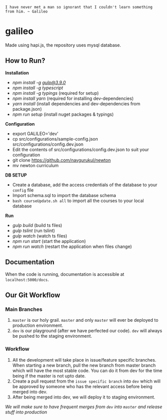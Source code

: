 `I have never met a man so ignorant that I couldn't learn something from him. ~ Galileo`

# galileo
Made using hapi.js, the repository uses mysql database.

## How to Run?

**Installation**

* *npm install -g gulp@3.9.0*
* *npm install -g typescript*
* *npm install -g typings* (required for setup)
* *npm install yarn* (required for installing dev-dependencies)
* *yarn install* (install dependencies and dev-dependencies from package.json)
* *npm run setup* (install nuget packages & typings)

**Configuration**
* export GALILEO='dev'
* cp src/configurations/sample-config.json src/configurations/config.dev.json
* Edit the contents of src/configurations/config.dev.json to suit your configuration
* git clone https://github.com/navgurukul/newton
* mv newton curriculum

**DB SETUP**
* Create a database, add the access credentials of the database to your `config` file
* Import schema.sql to import the database schema
* `bash courseUpdate.sh all` to import all the courses to your local database

**Run**
* *gulp build* (build ts files)
* *gulp tslint* (run tslint)
* *gulp watch* (watch ts files)
* *npm run start* (start the application)
* *npm run watch* (restart the application when files change)

## Documentation
When the code is running, documentation is accessible at `localhost:5000/docs`.

## Our Git Workflow

### Main Branches
1. `master` is our holy grail. `master` and only `master` will ever be deployed to production environment.
2. `dev` is our playground (after we have perfected our code). `dev` will always be pushed to the staging environment.

### Workflow
1. All the development will take place in issue/feature specific branches. When starting a new branch, pull the new branch from master branch which will have the most stable code. You can do it from dev for the time being if the master is not upto date.
2. Create a pull request from the `issue specific branch` into `dev` which will be approved by someone who has the relevant access before being merged into dev.
3. After being merged into dev, we will deploy it to staging environment.

*We will make sure to have frequent merges from `dev` into `master` and release stuff into production*
